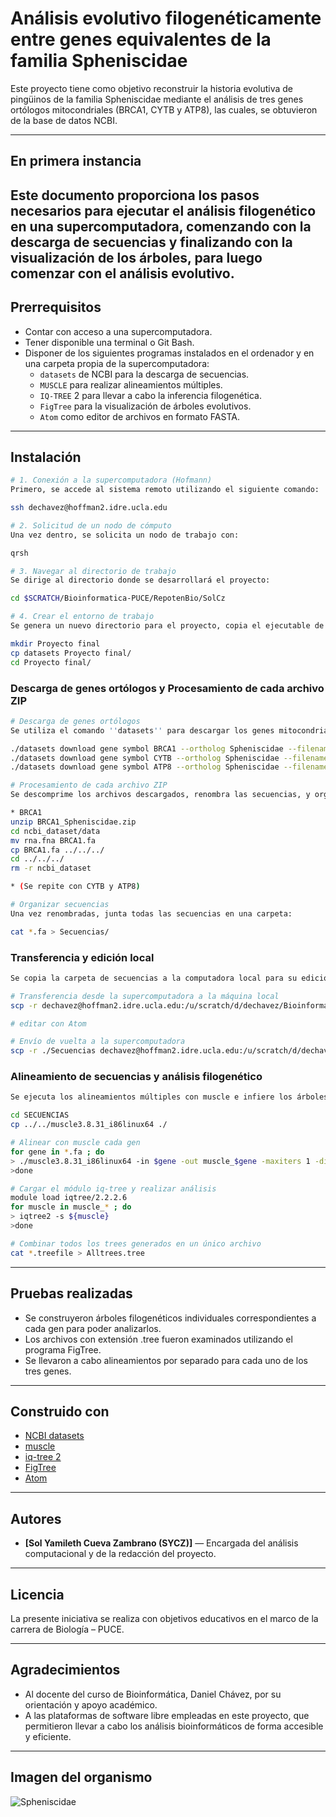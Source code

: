# Análisis evolutivo filogenéticamente entre genes equivalentes de la familia Spheniscidae

Este proyecto tiene como objetivo reconstruir la historia evolutiva de pingüinos de la familia Spheniscidae mediante el análisis de tres genes ortólogos mitocondriales (BRCA1, CYTB y ATP8), las cuales, se obtuvieron de la base de datos NCBI.

---

## En primera instancia

Este documento proporciona los pasos necesarios para ejecutar el análisis filogenético en una supercomputadora, comenzando con la descarga de secuencias y finalizando con la visualización de los árboles, para luego comenzar con el análisis evolutivo. 
---

## Prerrequisitos

* Contar con acceso a una supercomputadora.
* Tener disponible una terminal o Git Bash.
* Disponer de los siguientes programas instalados en el ordenador y en una carpeta propia de la supercomputadora:
  * `datasets` de NCBI para la descarga de secuencias.
  * `MUSCLE` para realizar alineamientos múltiples.
  * `IQ-TREE` 2 para llevar a cabo la inferencia filogenética.
  * `FigTree` para la visualización de árboles evolutivos.
  * `Atom` como editor de archivos en formato FASTA.

---

## Instalación

```bash
# 1. Conexión a la supercomputadora (Hofmann)
Primero, se accede al sistema remoto utilizando el siguiente comando:

ssh dechavez@hoffman2.idre.ucla.edu

# 2. Solicitud de un nodo de cómputo
Una vez dentro, se solicita un nodo de trabajo con:

qrsh

# 3. Navegar al directorio de trabajo
Se dirige al directorio donde se desarrollará el proyecto:

cd $SCRATCH/Bioinformatica-PUCE/RepotenBio/SolCz

# 4. Crear el entorno de trabajo
Se genera un nuevo directorio para el proyecto, copia el ejecutable de ''datasets'', y se accede a la nueva carpeta:

mkdir Proyecto final
cp datasets Proyecto final/
cd Proyecto final/
```

### Descarga de genes ortólogos y Procesamiento de cada archivo ZIP
```bash
# Descarga de genes ortólogos
Se utiliza el comando ''datasets'' para descargar los genes mitocondriales BRCA1, CYTB y ATP8 correspondientes a especies de la familia Spheniscidae:

./datasets download gene symbol BRCA1 --ortholog Spheniscidae --filename BRCA1_Spheniscidae.zip
./datasets download gene symbol CYTB --ortholog Spheniscidae --filename CYTB_Spheniscidae.zip
./datasets download gene symbol ATP8 --ortholog Spheniscidae --filename ATP8_Spheniscidae.zip

# Procesamiento de cada archivo ZIP
Se descomprime los archivos descargados, renombra las secuencias, y organiza los archivos FASTA:

* BRCA1
unzip BRCA1_Spheniscidae.zip
cd ncbi_dataset/data
mv rna.fna BRCA1.fa
cp BRCA1.fa ../../../
cd ../../../
rm -r ncbi_dataset

* (Se repite con CYTB y ATP8)

# Organizar secuencias
Una vez renombradas, junta todas las secuencias en una carpeta:

cat *.fa > Secuencias/
```

### Transferencia y edición local
```bash
Se copia la carpeta de secuencias a la computadora local para su edición por medio de Atom, y luego vuelve a transferir al entorno de la supercomputadora:

# Transferencia desde la supercomputadora a la máquina local
scp -r dechavez@hoffman2.idre.ucla.edu:/u/scratch/d/dechavez/Bioinformatica-PUCE/RepotenBio/SolCz/Proyecto final/Secuencias ./

# editar con Atom

# Envío de vuelta a la supercomputadora
scp -r ./Secuencias dechavez@hoffman2.idre.ucla.edu:/u/scratch/d/dechavez/Bioinformatica-PUCE/RepotenBio/SolCz/Proyecto final/
```

### Alineamiento de secuencias y análisis filogenético
```bash
Se ejecuta los alineamientos múltiples con muscle e infiere los árboles filogenéticos con iq-tree:

cd SECUENCIAS
cp ../../muscle3.8.31_i86linux64 ./

# Alinear con muscle cada gen 
for gene in *.fa ; do
> ./muscle3.8.31_i86linux64 -in $gene -out muscle_$gene -maxiters 1 -diags
>done

# Cargar el módulo iq-tree y realizar análisis
module load iqtree/2.2.2.6
for muscle in muscle_* ; do
> iqtree2 -s ${muscle}
>done

# Combinar todos los trees generados en un único archivo
cat *.treefile > Alltrees.tree
```

---

## Pruebas realizadas

* Se construyeron árboles filogenéticos individuales correspondientes a cada gen para poder analizarlos.
* Los archivos con extensión .tree fueron examinados utilizando el programa FigTree.
* Se llevaron a cabo alineamientos por separado para cada uno de los tres genes.

---

## Construido con

* [NCBI datasets](https://www.ncbi.nlm.nih.gov/datasets/)
* [muscle](https://www.drive5.com/muscle/)
* [iq-tree 2](http://www.iqtree.org/)
* [FigTree](http://tree.bio.ed.ac.uk/software/figtree/)
* [Atom](https://atom.io/)

---

## Autores

* **[Sol Yamileth Cueva Zambrano (SYCZ)]** — Encargada del análisis computacional y de la redacción del proyecto.

---

## Licencia

La presente iniciativa se realiza con objetivos educativos en el marco de la carrera de Biología – PUCE.

---

## Agradecimientos

* Al docente del curso de Bioinformática, Daniel Chávez, por su orientación y apoyo académico.
* A las plataformas de software libre empleadas en este proyecto, que permitieron llevar a cabo los análisis bioinformáticos de forma accesible y eficiente.

---

## Imagen del organismo

![Spheniscidae](https://datazone.darwinfoundation.org/images/checklist/5189_penguin_group_hms_ppt.jpg) 


